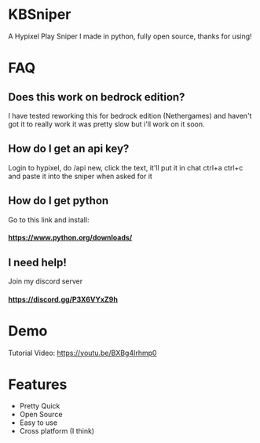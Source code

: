 
# KBSniper

A Hypixel Play Sniper I made in python, fully open source, thanks for using!


# FAQ

## Does this work on bedrock edition?

I have tested reworking this for bedrock edition (Nethergames) and haven't got it to 
really work it was pretty slow but i'll work on it soon.

## How do I get an api key?

Login to hypixel, do /api new, click the text, it'll put it in chat ctrl+a ctrl+c and 
paste it into the sniper when asked for it

## How do I get python 

Go to this link and install:
#### https://www.python.org/downloads/


## I need help! 

Join my discord server
#### https://discord.gg/P3X6VYxZ9h

# Demo

Tutorial Video: https://youtu.be/BXBg4Irhmp0


# Features

- Pretty Quick
- Open Source
- Easy to use
- Cross platform (I think)

